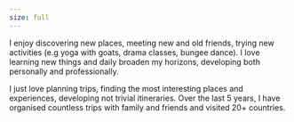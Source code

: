 ```yaml
---
size: full
---
```

I enjoy discovering new places, meeting new and old friends, trying new activities (e.g yoga with goats, drama classes, bungee dance). I love learning new things and daily broaden my horizons, developing both personally and professionally.

I just love planning trips, finding the most interesting places and experiences, developing not trivial itineraries. Over the last 5 years, I have organised countless trips with family and friends and visited 20+ countries.
